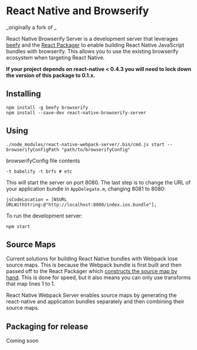 # React Native and Browserify

_originally a fork of _

React Native Browserify Server is a development server that leverages [beefy](https://github.com/chrisdickinson/beefy) and the [React Packager](https://github.com/facebook/react-native/tree/master/packager) to enable building React Native JavaScript bundles with browserify. This allows you to use the existing browserify ecosystem when targeting React Native.

**If your project depends on react-native < 0.4.3 you will need to lock down the version of this package to 0.1.x.**

## Installing

```
npm install -g beefy browserify
npm install --save-dev react-native-browserify-server
```

## Using

```
./node_modules/react-native-webpack-server/.bin/cmd.js start --browserifyConfigPath "path/to/browserifyConfig"
```

browserifyConfig file contents
```
-t babelify -t brfs # etc
```

This will start the server on port 8080. The last step is to change the URL of your application bundle in `AppDelegate.m`, changing 8081 to 8080:

```objc
jsCodeLocation = [NSURL URLWithString:@"http://localhost:8080/index.ios.bundle"];
```

To run the development server:

```
npm start
```

## Source Maps

Current solutions for building React Native bundles with Webpack lose source maps. This is because the Webpack bundle is first built and then passed off to the React Packager which [constructs the source map by hand](https://github.com/facebook/react-native/blob/master/packager/react-packager/src/Packager/Package.js#L149). This is done for speed, but it also means you can only use transforms that map lines 1 to 1.

React Native Webpack Server enables source maps by generating the react-native and application bundles separately and then combining their source maps.

## Packaging for release

Coming soon
